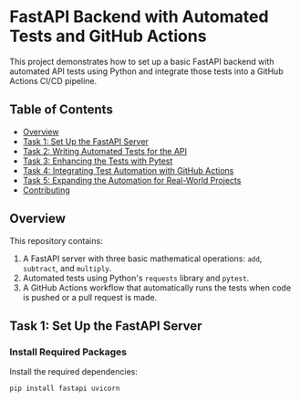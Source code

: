 # FastAPI Backend with Automated Tests and GitHub Actions

This project demonstrates how to set up a basic FastAPI backend with automated API tests using Python and integrate those tests into a GitHub Actions CI/CD pipeline. 

## Table of Contents
- [Overview](#overview)
- [Task 1: Set Up the FastAPI Server](#task-1-set-up-the-fastapi-server)
- [Task 2: Writing Automated Tests for the API](#task-2-writing-automated-tests-for-the-api)
- [Task 3: Enhancing the Tests with Pytest](#task-3-enhancing-the-tests-with-pytest)
- [Task 4: Integrating Test Automation with GitHub Actions](#task-4-integrating-test-automation-with-github-actions)
- [Task 5: Expanding the Automation for Real-World Projects](#task-5-expanding-the-automation-for-real-world-projects)
- [Contributing](#contributing)

## Overview

This repository contains:
1. A FastAPI server with three basic mathematical operations: `add`, `subtract`, and `multiply`.
2. Automated tests using Python's `requests` library and `pytest`.
3. A GitHub Actions workflow that automatically runs the tests when code is pushed or a pull request is made.

## Task 1: Set Up the FastAPI Server

### Install Required Packages

Install the required dependencies:

```bash
pip install fastapi uvicorn
